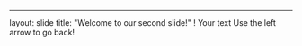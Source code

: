 
---
layout: slide
title: "Welcome to our second slide!"
!
Your text
Use the left arrow to go back!
